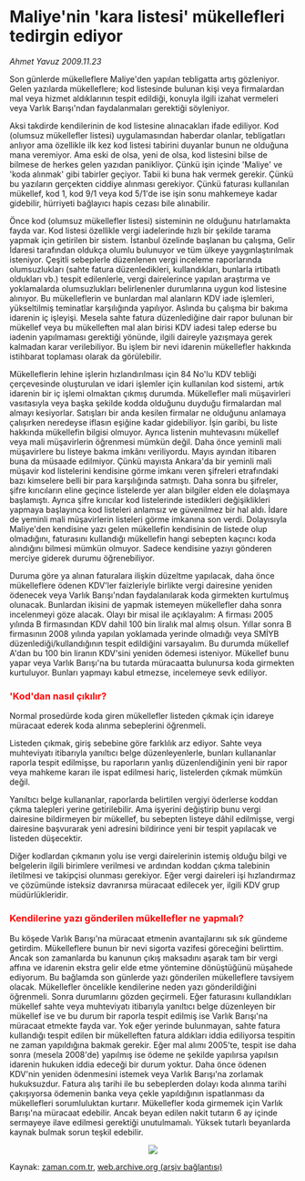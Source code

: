 # Maliye'nin 'kara listesi' mükellefleri tedirgin ediyor

*Ahmet Yavuz 2009.11.23*

<tr><td class="metin" colspan="2" style="padding-top: 20px; padding-left: 5px; ">Son günlerde mükelleflere Maliye'den yapılan tebligatta artış gözleniyor. Gelen yazılarda mükelleflere; kod listesinde bulunan kişi veya firmalardan mal veya hizmet aldıklarının tespit edildiği, konuyla ilgili izahat vermeleri veya Varlık Barışı'ndan faydalanmaları gerektiği söyleniyor.</td></tr><tr><td class="metin" colspan="2" style="padding-top: 20px; padding-left: 5px; "><p>Aksi takdirde kendilerinin de kod listesine alınacakları ifade ediliyor. Kod (olumsuz mükellefler listesi) uygulamasından haberdar olanlar, tebligatları anlıyor ama özellikle ilk kez kod listesi tabirini duyanlar bunun ne olduğuna mana veremiyor. Ama eski de olsa, yeni de olsa, kod listesini bilse de bilmese de herkes gelen yazıdan panikliyor. Çünkü işin içinde 'Maliye' ve 'koda alınmak' gibi tabirler geçiyor. Tabii ki buna hak vermek gerekir. Çünkü bu yazıların gerçekten ciddiye alınması gerekiyor. Çünkü faturası kullanılan mükellef, kod 1, kod 9/1 veya kod 5/1'de ise işin sonu mahkemeye kadar gidebilir, hürriyeti bağlayıcı hapis cezası bile alınabilir.
<p> Önce kod (olumsuz mükellefler listesi) sisteminin ne olduğunu hatırlamakta fayda var. Kod listesi özellikle vergi iadelerinde hızlı bir şekilde tarama yapmak için getirilen bir sistem. İstanbul özelinde başlanan bu çalışma, Gelir İdaresi tarafından oldukça olumlu bulunuyor ve tüm ülkeye yaygınlaştırılmak isteniyor. Çeşitli sebeplerle düzenlenen vergi inceleme raporlarında olumsuzlukları (sahte fatura düzenledikleri, kullandıkları, bunlarla irtibatlı oldukları vb.) tespit edilenlerle, vergi dairelerince yapılan araştırma ve yoklamalarda olumsuzlukları belirlenenler durumlarına uygun kod listesine alınıyor. Bu mükelleflerin ve bunlardan mal alanların KDV iade işlemleri, yükseltilmiş teminatlar karşılığında yapılıyor. Aslında bu çalışma bir bakıma idarenin iç işleyişi. Mesela sahte fatura düzenlediğine dair rapor bulunan bir mükellef veya bu mükelleften mal alan birisi KDV iadesi talep ederse bu iadenin yapılmaması gerektiği yönünde, ilgili daireyle yazışmaya gerek kalmadan karar verilebiliyor. Bu işlem bir nevi idarenin mükellefler hakkında istihbarat toplaması olarak da görülebilir.
<p> Mükelleflerin lehine işlerin hızlandırılması için 84 No'lu KDV tebliği çerçevesinde oluşturulan ve idari işlemler için kullanılan kod sistemi, artık idarenin bir iç işlemi olmaktan çıkmış durumda. Mükellefler mali müşavirleri vasıtasıyla veya başka şekilde kodda olduğunu duyduğu firmalardan mal almayı kesiyorlar. Satışları bir anda kesilen firmalar ne olduğunu anlamaya çalışırken neredeyse iflasın eşiğine kadar gidebiliyor. İşin garibi, bu liste hakkında mükellefin bilgisi olmuyor. Ayrıca listenin muhtevasını mükellef veya mali müşavirlerin öğrenmesi mümkün değil. Daha önce yeminli mali müşavirlere bu listeye bakma imkânı veriliyordu. Mayıs ayından itibaren buna da müsaade edilmiyor. Çünkü mayısta Ankara'da bir yeminli mali müşavir kod listelerini kendisine görme imkanı veren şifreleri etrafındaki bazı kimselere belli bir para karşılığında satmıştı. Daha sonra bu şifreler, şifre kırıcıların eline geçince listelerde yer alan bilgiler elden ele dolaşmaya başlamıştı. Ayrıca şifre kırıcılar kod listelerinde istedikleri değişiklikleri yapmaya başlayınca kod listeleri anlamsız ve güvenilmez bir hal aldı. İdare de yeminli mali müşavirlerin listeleri görme imkanına son verdi. Dolayısıyla Maliye'den kendisine yazı gelen mükellefin kendisinin de listede olup olmadığını, faturasını kullandığı mükellefin hangi sebepten kaçıncı koda alındığını bilmesi mümkün olmuyor. Sadece kendisine yazıyı gönderen merciye giderek durumu öğrenebiliyor.
<p> Duruma göre ya alınan faturalara ilişkin düzeltme yapılacak, daha önce mükelleflere ödenen KDV'ler faizleriyle birlikte vergi dairesine yeniden ödenecek veya Varlık Barışı'ndan faydalanılarak koda girmekten kurtulmuş olunacak. Bunlardan ikisini de yapmak istemeyen mükellefler daha sonra incelenmeyi göze alacak. Olayı bir misal ile açıklayalım: A firması 2005 yılında B firmasından KDV dahil 100 bin liralık mal almış olsun. Yıllar sonra B firmasının 2008 yılında yapılan yoklamada yerinde olmadığı veya SMİYB düzenlediği/kullandığının tespit edildiğini varsayalım. Bu durumda mükellef A'dan bu 100 bin liranın KDV'sini yeniden ödemesi isteniyor. Mükellef bunu yapar veya Varlık Barışı'na bu tutarda müracaatta bulunursa koda girmekten kurtuluyor. Bunları yapmayı kabul etmezse, incelemeye sevk ediliyor.
<h3><font color="#FF0000">'Kod'dan nasıl çıkılır?
</font></h3>
<p>Normal prosedürde koda giren mükellefler listeden çıkmak için idareye müracaat ederek koda alınma sebeplerini öğrenmeli.
<p>Listeden çıkmak, giriş sebebine göre farklılık arz ediyor. Sahte veya muhteviyatı itibarıyla yanıltıcı belge düzenleyenlerle, bunları kullananlar raporla tespit edilmişse, bu raporların yanlış düzenlendiğinin yeni bir rapor veya mahkeme kararı ile ispat edilmesi hariç, listelerden çıkmak mümkün değil.
<p>Yanıltıcı belge kullananlar, raporlarda belirtilen vergiyi öderlerse koddan çıkma talepleri yerine getirilebilir. Ama işyerini değiştirip bunu vergi dairesine bildirmeyen bir mükellef, bu sebepten listeye dâhil edilmişse, vergi dairesine başvurarak yeni adresini bildirince yeni bir tespit yapılacak ve listeden düşecektir.
<p>Diğer kodlardan çıkmanın yolu ise vergi dairelerinin istemiş olduğu bilgi ve belgelerin ilgili birimlere verilmesi ve ardından koddan çıkma talebinin iletilmesi ve takipçisi olunması gerekiyor. Eğer vergi daireleri işi hızlandırmaz ve çözümünde isteksiz davranırsa müracaat edilecek yer, ilgili KDV grup müdürlükleridir.
<h3><font color="#FF0000">Kendilerine yazı gönderilen mükellefler ne yapmalı?
</font></h3>
<p>Bu köşede Varlık Barışı'na müracaat etmenin avantajlarını sık sık gündeme getirdim. Mükelleflere bunun bir nevi sigorta vazifesi göreceğini belirttim. Ancak son zamanlarda bu kanunun çıkış maksadını aşarak tam bir vergi affına ve idarenin ekstra gelir elde etme yöntemine dönüştüğünü müşahede ediyorum. Bu bağlamda son günlerde yazı gönderilen mükelleflere tavsiyem olacak. Mükellefler öncelikle kendilerine neden yazı gönderildiğini öğrenmeli. Sonra durumlarını gözden geçirmeli. Eğer faturasını kullandıkları mükellef sahte veya muhteviyatı itibarıyla yanıltıcı belge düzenleyen bir mükellef ise ve bu durum bir raporla tespit edilmiş ise Varlık Barışı'na müracaat etmekte fayda var. Yok eğer yerinde bulunmayan, sahte fatura kullandığı tespit edilen bir mükelleften fatura aldıkları iddia ediliyorsa tespitin ne zaman yapıldığına bakmak gerekir. Eğer mal alımı 2005'te, tespit ise daha sonra (mesela 2008'de) yapılmış ise ödeme ne şekilde yapılırsa yapılsın idarenin hukuken iddia edeceği bir durum yoktur. Daha önce ödenen KDV'nin yeniden ödenmesini istemek veya Varlık Barışı'na zorlamak hukuksuzdur. Fatura alış tarihi ile bu sebeplerden dolayı koda alınma tarihi çakışıyorsa ödemenin banka veya çekle yapıldığının ispatlanması da mükellefleri sorumluluktan kurtarır. Mükellefler koda girmemek için Varlık Barışı'na müracaat edebilir. Ancak beyan edilen nakit tutarın 6 ay içinde sermayeye ilave edilmesi gerektiği unutulmamalı. Yüksek tutarlı beyanlarda kaynak bulmak sorun teşkil edebilir.

<p align="center">
<img border="0" src="http://web.archive.org/web/20091124092938im_/http://medya.zaman.com.tr/2009/11/23/vergi.jpg"/><br/></p></p></p></p></p></p></p></p></p></p></td></tr>

Kaynak: [zaman.com.tr](http://zaman.com.tr/yazar.do?yazino=919112), [web.archive.org (arşiv bağlantısı)](http://web.archive.org/web/20091124092938/http://zaman.com.tr:80/yazar.do?yazino=919112)
